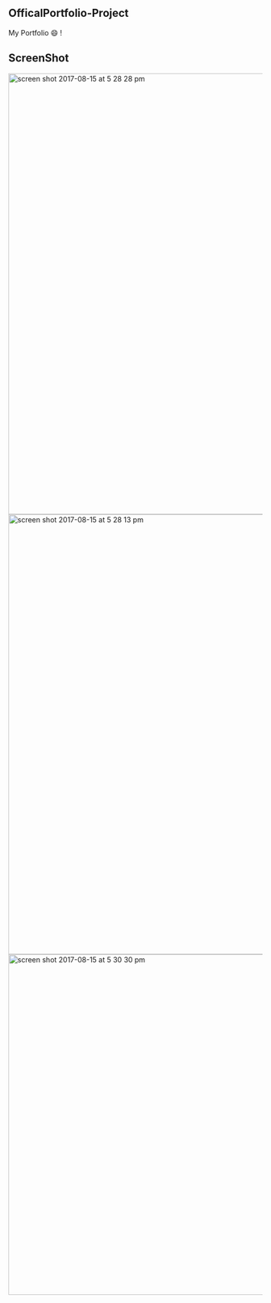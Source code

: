 ## OfficalPortfolio-Project

My Portfolio :smile: ! 



## ScreenShot

<img width="874" alt="screen shot 2017-08-15 at 5 28 28 pm" src="https://user-images.githubusercontent.com/28902787/29339377-91878346-81df-11e7-8774-8e65bfeb765a.png">

<img width="872" alt="screen shot 2017-08-15 at 5 28 13 pm" src="https://user-images.githubusercontent.com/28902787/29339376-9180b08e-81df-11e7-89c7-fb7a29987dfe.png">

<img width="675" alt="screen shot 2017-08-15 at 5 30 30 pm" src="https://user-images.githubusercontent.com/28902787/29339378-919b08e4-81df-11e7-9efb-79cdee740154.png">
